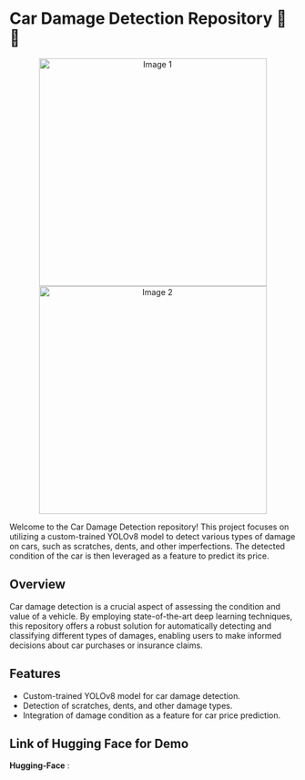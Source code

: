 # Car Damage Detection Repository 🚗💥

<p align="center">
  <img src="https://github.com/Mehroz17/Drive_Net/assets/166553028/46da4b3c-5bf5-42a4-a428-4851a3f21f23" alt="Image 1" width="400">
  <img src="https://github.com/Mehroz17/Drive_Net/assets/166553028/299134f2-6d1e-4ecd-b932-717419e36ad5" alt="Image 2" width="400">
</p>

Welcome to the Car Damage Detection repository! This project focuses on utilizing a custom-trained YOLOv8 model to detect various types of damage on cars, such as scratches, dents, and other imperfections. The detected condition of the car is then leveraged as a feature to predict its price.

## Overview

Car damage detection is a crucial aspect of assessing the condition and value of a vehicle. By employing state-of-the-art deep learning techniques, this repository offers a robust solution for automatically detecting and classifying different types of damages, enabling users to make informed decisions about car purchases or insurance claims.

## Features

- Custom-trained YOLOv8 model for car damage detection.
- Detection of scratches, dents, and other damage types.
- Integration of damage condition as a feature for car price prediction.

## Link of Hugging Face for Demo
**Hugging-Face** : 
